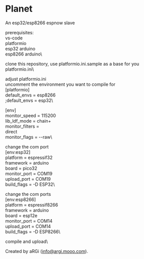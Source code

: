 # Planet

An esp32/esp8266 espnow slave

prerequisites:\
  vs-code\
  platformio\
  esp32 arduino\
  esp8266 arduino\

clone this repository, use platformio.ini.sample as a base for you platformio.ini\

adjust platformio.ini\
uncomment the environment you want to compile for\
[platformio]\
default_envs = esp8266\
;default_envs = esp32\

[env]\
monitor_speed = 115200\
lib_ldf_mode = chain+\
monitor_filters = \
	direct\
monitor_flags = --raw\

change the com port\
[env:esp32]\
platform = espressif32\
framework = arduino\
board = pico32\
monitor_port = COM19\
upload_port = COM19\
build_flags = -D ESP32\

change the com ports\
[env:esp8266]\
platform = espressif8266\
framework = arduino\
board = esp12e\
monitor_port = COM14\
upload_port = COM14\
build_flags = -D ESP8266\

compile and upload\

Created by aRGi (info@argi.mooo.com).
